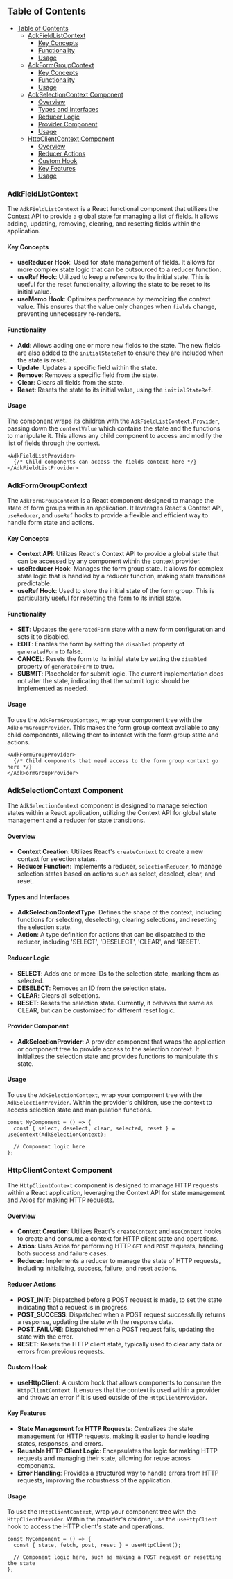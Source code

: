 ## Table of Contents

- [Table of Contents](#table-of-contents)
  - [AdkFieldListContext](#adkfieldlistcontext)
    - [Key Concepts](#key-concepts)
    - [Functionality](#functionality)
    - [Usage](#usage)
  - [AdkFormGroupContext](#adkformgroupcontext)
    - [Key Concepts](#key-concepts-1)
    - [Functionality](#functionality-1)
    - [Usage](#usage-1)
  - [AdkSelectionContext Component](#adkselectioncontext-component)
    - [Overview](#overview)
    - [Types and Interfaces](#types-and-interfaces)
    - [Reducer Logic](#reducer-logic)
    - [Provider Component](#provider-component)
    - [Usage](#usage-2)
  - [HttpClientContext Component](#httpclientcontext-component)
    - [Overview](#overview-1)
    - [Reducer Actions](#reducer-actions)
    - [Custom Hook](#custom-hook)
    - [Key Features](#key-features)
    - [Usage](#usage-3)

### AdkFieldListContext

The `AdkFieldListContext` is a React functional component that utilizes the Context API to provide a global state for managing a list of fields. It allows adding, updating, removing, clearing, and resetting fields within the application.

#### Key Concepts

- **useReducer Hook**: Used for state management of fields. It allows for more complex state logic that can be outsourced to a reducer function.
- **useRef Hook**: Utilized to keep a reference to the initial state. This is useful for the reset functionality, allowing the state to be reset to its initial value.
- **useMemo Hook**: Optimizes performance by memoizing the context value. This ensures that the value only changes when `fields` change, preventing unnecessary re-renders.

#### Functionality

- **Add**: Allows adding one or more new fields to the state. The new fields are also added to the `initialStateRef` to ensure they are included when the state is reset.
- **Update**: Updates a specific field within the state.
- **Remove**: Removes a specific field from the state.
- **Clear**: Clears all fields from the state.
- **Reset**: Resets the state to its initial value, using the `initialStateRef`.

#### Usage

The component wraps its children with the `AdkFieldListContext.Provider`, passing down the `contextValue` which contains the state and the functions to manipulate it. This allows any child component to access and modify the list of fields through the context.

```tsx
<AdkFieldListProvider>
  {/* Child components can access the fields context here */}
</AdkFieldListProvider>
```

### AdkFormGroupContext

The `AdkFormGroupContext` is a React component designed to manage the state of form groups within an application. It leverages React's Context API, `useReducer`, and `useRef` hooks to provide a flexible and efficient way to handle form state and actions.

#### Key Concepts

- **Context API**: Utilizes React's Context API to provide a global state that can be accessed by any component within the context provider.
- **useReducer Hook**: Manages the form group state. It allows for complex state logic that is handled by a reducer function, making state transitions predictable.
- **useRef Hook**: Used to store the initial state of the form group. This is particularly useful for resetting the form to its initial state.

#### Functionality

- **SET**: Updates the `generatedForm` state with a new form configuration and sets it to disabled.
- **EDIT**: Enables the form by setting the `disabled` property of `generatedForm` to false.
- **CANCEL**: Resets the form to its initial state by setting the `disabled` property of `generatedForm` to true.
- **SUBMIT**: Placeholder for submit logic. The current implementation does not alter the state, indicating that the submit logic should be implemented as needed.

#### Usage

To use the `AdkFormGroupContext`, wrap your component tree with the `AdkFormGroupProvider`. This makes the form group context available to any child components, allowing them to interact with the form group state and actions.

```tsx
<AdkFormGroupProvider>
  {/* Child components that need access to the form group context go here */}
</AdkFormGroupProvider>
```

### AdkSelectionContext Component

The `AdkSelectionContext` component is designed to manage selection states within a React application, utilizing the Context API for global state management and a reducer for state transitions.

#### Overview

- **Context Creation**: Utilizes React's `createContext` to create a new context for selection states.
- **Reducer Function**: Implements a reducer, `selectionReducer`, to manage selection states based on actions such as select, deselect, clear, and reset.

#### Types and Interfaces

- **AdkSelectionContextType**: Defines the shape of the context, including functions for selecting, deselecting, clearing selections, and resetting the selection state.
- **Action**: A type definition for actions that can be dispatched to the reducer, including 'SELECT', 'DESELECT', 'CLEAR', and 'RESET'.

#### Reducer Logic

- **SELECT**: Adds one or more IDs to the selection state, marking them as selected.
- **DESELECT**: Removes an ID from the selection state.
- **CLEAR**: Clears all selections.
- **RESET**: Resets the selection state. Currently, it behaves the same as CLEAR, but can be customized for different reset logic.

#### Provider Component

- **AdkSelectionProvider**: A provider component that wraps the application or component tree to provide access to the selection context. It initializes the selection state and provides functions to manipulate this state.

#### Usage

To use the `AdkSelectionContext`, wrap your component tree with the `AdkSelectionProvider`. Within the provider's children, use the context to access selection state and manipulation functions.

```tsx
const MyComponent = () => {
  const { select, deselect, clear, selected, reset } = useContext(AdkSelectionContext);

  // Component logic here
};
```

### HttpClientContext Component

The `HttpClientContext` component is designed to manage HTTP requests within a React application, leveraging the Context API for state management and Axios for making HTTP requests.

#### Overview

- **Context Creation**: Utilizes React's `createContext` and `useContext` hooks to create and consume a context for HTTP client state and operations.
- **Axios**: Uses Axios for performing HTTP `GET` and `POST` requests, handling both success and failure cases.
- **Reducer**: Implements a reducer to manage the state of HTTP requests, including initializing, success, failure, and reset actions.

#### Reducer Actions

- **POST_INIT**: Dispatched before a POST request is made, to set the state indicating that a request is in progress.
- **POST_SUCCESS**: Dispatched when a POST request successfully returns a response, updating the state with the response data.
- **POST_FAILURE**: Dispatched when a POST request fails, updating the state with the error.
- **RESET**: Resets the HTTP client state, typically used to clear any data or errors from previous requests.

#### Custom Hook

- **useHttpClient**: A custom hook that allows components to consume the `HttpClientContext`. It ensures that the context is used within a provider and throws an error if it is used outside of the `HttpClientProvider`.

#### Key Features

- **State Management for HTTP Requests**: Centralizes the state management for HTTP requests, making it easier to handle loading states, responses, and errors.
- **Reusable HTTP Client Logic**: Encapsulates the logic for making HTTP requests and managing their state, allowing for reuse across components.
- **Error Handling**: Provides a structured way to handle errors from HTTP requests, improving the robustness of the application.

#### Usage

To use the `HttpClientContext`, wrap your component tree with the `HttpClientProvider`. Within the provider's children, use the `useHttpClient` hook to access the HTTP client's state and operations.

```tsx
const MyComponent = () => {
  const { state, fetch, post, reset } = useHttpClient();

  // Component logic here, such as making a POST request or resetting the state
};
```